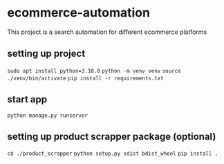 # ecommerce-automation
This project is a search automation for different ecommerce platforms

## setting up project
`sudo apt install python=3.10.0`
`python -m venv venv`
`source ./venv/bin/activate`
`pip install -r requirements.txt`

## start app
`python manage.py runserver`

## setting up product scrapper package (optional)
`cd ./product_scrapper`
`python setup.py sdist bdist_wheel`
`pip install .`